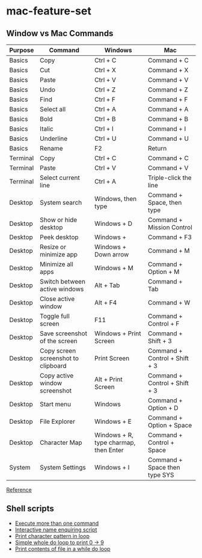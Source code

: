 # mac-feature-set

## Window vs Mac Commands

| Purpose | Command   | Windows  | Mac  |
|---|---|---|---|
| Basics | Copy | Ctrl + C | Command + C |
| Basics | Cut  | Ctrl + X | Command + X |
| Basics | Paste | Ctrl + V | Command + V |
| Basics | Undo | Ctrl + Z | Command + Z |
| Basics | Find | Ctrl + F | Command + F |
| Basics | Select all | Ctrl + A | Command + A | 
| Basics | Bold | Ctrl + B| Command + B | 
| Basics | Italic | Ctrl + I | Command + I | 
| Basics | Underline | Ctrl + U | Command + U |
| Basics | Rename | F2 | Return |
| Terminal | Copy | Ctrl + C | Command + C |
| Terminal | Paste | Ctrl + V | Command + V |
| Terminal | Select current line | Ctrl + A | Triple-click the line |
| Desktop | System search | Windows, then type | Command + Space, then type |
| Desktop | Show or hide desktop | Windows + D | Command + Mission Control | 
| Desktop | Peek desktop | Windows + | Command + F3 | 
| Desktop | Resize or minimize app | Windows + Down arrow | Command + M |
| Desktop | Minimize all apps | Windows + M | Command + Option + M |
| Desktop | Switch between active windows | Alt + Tab | Command + Tab | 
| Desktop | Close active window | Alt + F4 | Command + W |
| Desktop | Toggle full screen | F11 | Command + Control + F |
| Desktop | Save screenshot of the screen | Windows + Print Screen | Command + Shift + 3 |
| Desktop | Copy screen screenshot to clipboard | Print Screen | Command + Control + Shift + 3 |
| Desktop | Copy active window screenshot | Alt + Print Screen | Command + Control + Shift + 3 |
| Desktop | Start menu | Windows | Command + Option + D
| Desktop | File Explorer | Windows + E | Command + Option + Space |
| Desktop | Character Map | Windows + R, type charmap, then Enter | Command + Control + Space |
| System | System Settings | Windows + I | Command + Space then type SYS  |

[Reference](https://www.makeuseof.com/windows-vs-mac-shortcuts/)

## Shell scripts

- [Execute more than one command](/scripts/process.sh)
- [Interactive name enquiring script](/scripts/interactive.sh)
- [Print character pattern in loop](/scripts/pattern-in-loop.sh)
- [Simple whole do loop to print 0 -> 9](/scripts/simple-while-do.sh)
- [Print contents of file in a while do loop](/scripts/while-read.sh)
